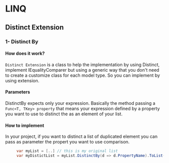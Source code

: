 # LINQ

## Distinct Extension

### 1- Distinct By

#### How does it work?
```Distinct Extension``` is a class to help the implementation by using Distinct, implement IEqualityComparer but using a generic way that you don't need to create a customize class for each model type. So you can implement by using extension.

#### Parameters
DistinctBy expects only your expression. Basically the method passing a ```Func<T, TKey> property``` that means your expression defined by a property you want to use to distinct the as an element of your list.


#### How to implement
In your project, if you want to distinct a list of duplicated element you can pass as parameter the propert you want to use comparison.

``` c#
     var myList = [..] // this is my original list
     var myDistictList = myList.DistinctBy(d => d.PropertyName).ToList(); // In a simply way just use the method DistinctBy(expression)

```
